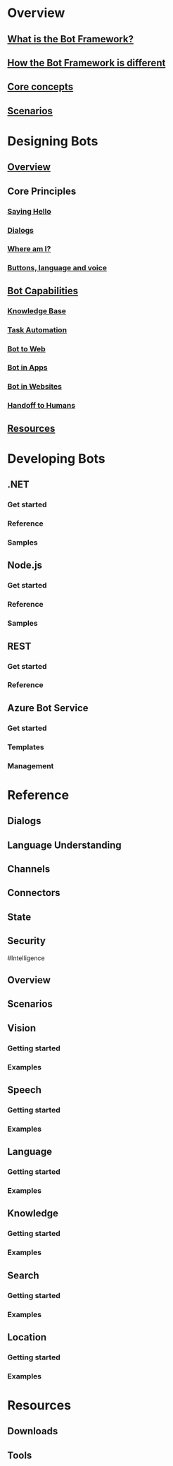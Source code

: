 # Overview
## [What is the Bot Framework?](bot-framework-overview.md)
## [How the Bot Framework is different](how-bot-framework-is-different.md)
## [Core concepts](bot-framework-core-concepts.md)
## [Scenarios](bot-framework-scenarios.md)
# Designing Bots
## [Overview](designing-bots/index.md)
## Core Principles
### [Saying Hello](designing-bots/core/greeting.md)
### [Dialogs](designing-bots/core/dialogs.md)
### [Where am I?](designing-bots/core/navigation.md)
### [Buttons, language and voice](designing-bots/core/ux-elements.md)
## [Bot Capabilities](designing-bots/capabilities/index.md)
### [Knowledge Base](designing-bots/capabilities/kb.md)
### [Task Automation](designing-bots/capabilities/task.md)
### [Bot to Web](designing-bots/capabilities/bot-to-web.md)
### [Bot in Apps](designing-bots/capabilities/bot-in-apps.md)
### [Bot in Websites](designing-bots/capabilities/bot-in-websites.md)
### [Handoff to Humans](designing-bots/capabilities/human-handoff.md)
## [Resources](designing-bots/resources/index.md)
# Developing Bots
## .NET
### Get started
### Reference
### Samples
## Node.js
### Get started
### Reference
### Samples
## REST
### Get started
### Reference
## Azure Bot Service
### Get started
### Templates
### Management
# Reference
## Dialogs
## Language Understanding
## Channels
## Connectors
## State
## Security
#Intelligence
## Overview
## Scenarios
## Vision
### Getting started
### Examples
## Speech
### Getting started
### Examples
## Language
### Getting started
### Examples
## Knowledge
### Getting started
### Examples
## Search
### Getting started
### Examples
## Location
### Getting started
### Examples
# Resources
## Downloads
## Tools
